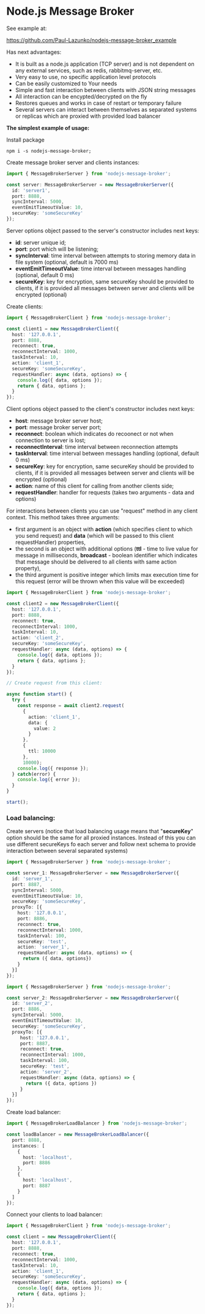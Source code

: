 # Node.js Message Broker
See example at:
 
 https://github.com/Paul-Lazunko/nodejs-message-broker_example

 Has next advantages:
- It is built as a node.js application (TCP server) and is not dependent on any external services, such as redis, rabbitmq-server, etc.
- Very easy to use, no specific application level protocols
- Can be easily customized to Your needs
- Simple and fast interaction between clients with JSON string messages
- All interaction can be encypted/decrypted on the fly
- Restores queues and works in case of restart or temporary failure
- Several servers can interact between themselves as separated systems or replicas which are proxied with provided load balancer 

**The simplest example of usage:**


Install package
```shell script
npm i -s nodejs-message-broker; 
```

Create message broker server and clients instances:

```typescript
import { MessageBrokerServer } from 'nodejs-message-broker';

const server: MessageBrokerServer = new MessageBrokerServer({
  id: 'server1',
  port: 8888, 
  syncInterval: 5000, 
  eventEmitTimeoutValue: 10, 
  secureKey: 'someSecureKey' 
});
```

Server options object passed to the server's constructor includes next keys:
- **id**: server unique id;
- **port**: port which will be listening;
- **syncInterval**: time interval between attempts to storing memory data in file system (optional, default is 7000 ms)
- **eventEmitTimeoutValue**: time interval between messages handling (optional, default 0 ms)
- **secureKey**: key for encryption, same secureKey should be provided to clients, if it is provided all messages between server and clients will be encrypted (optional)

Create clients: 

```typescript
import { MessageBrokerClient } from 'nodejs-message-broker';

const client1 = new MessageBrokerClient({
  host: '127.0.0.1',
  port: 8888,
  reconnect: true,
  reconnectInterval: 1000,
  taskInterval: 10,
  action: 'client_1',
  secureKey: 'someSecureKey',
  requestHandler: async (data, options) => {
    console.log({ data, options });
    return { data, options };
  }
});

```
Client options object passed to the client's constructor includes next keys:
- **host**: message broker server host;
- **port**: message broker server port;
- **reconnect**: boolean which indicates do recoonect or not when connection to server is lost;
- **reconnectInterval**: time interval between reconnection attempts
- **taskInterval**: time interval between messages handling (optional, default 0 ms)
- **secureKey**: key for encryption, same secureKey should be provided to clients, 
  if it is provided all messages between server and clients will be encrypted (optional)
- **action**: name of this client for calling from another clients side;
- **requestHandler**: handler for requests (takes two arguments - data and options)


For interactions between clients you can use "request" method in any client context. 
This method takes three arguments: 
- first argument is an object with **action** (which specifies client to which you send request) 
  and **data** (which will be passed to this client requestHandler) properties, 
- the second is an object with additional options (**ttl** - time to live value for message in milliseconds, 
**broadcast** - boolean identifier which indicates that message should be delivered to all clients with same action property), 
- the third argument is positive integer which limits max execution time for this request 
  (error will be thrown when this value will be exceeded)

```typescript
import { MessageBrokerClient } from 'nodejs-message-broker';

const client2 = new MessageBrokerClient({
  host: '127.0.0.1',
  port: 8888,
  reconnect: true,
  reconnectInterval: 1000,
  taskInterval: 10,
  action: 'client_2',
  secureKey: 'someSecureKey',
  requestHandler: async (data, options) => {
    console.log({ data, options });
    return { data, options };
  }
});

// Create request from this client:

async function start() {
  try {
    const response = await client2.request(
      {
        action: 'client_1',
        data: {
          value: 2
        }
      },
      {
        ttl: 10000
      },
      10000);
    console.log({ response });
  } catch(error) {
    console.log({ error });
  }
}

start();

```

### Load balancing:

Create servers (notice that load balancing usage means that "**secureKey**" option should be the same for all proxied instances. 
Instead of this you can use different secureKeys fo each server and follow next schema to provide interaction between several separated systems)

```typescript
import { MessageBrokerServer } from 'nodejs-message-broker';

const server_1: MessageBrokerServer = new MessageBrokerServer({
  id: 'server_1',
  port: 8887,
  syncInterval: 5000,
  eventEmitTimeoutValue: 10,
  secureKey: 'someSecureKey',
  proxyTo: [{
    host: '127.0.0.1',
    port: 8886,
    reconnect: true,
    reconnectInterval: 1000,
    taskInterval: 100,
    secureKey: 'test',
    action: 'server_1',
    requestHandler: async (data, options) => {
      return ({ data, options})
    }
  }]
});
```

```typescript
import { MessageBrokerServer } from 'nodejs-message-broker';

const server_2: MessageBrokerServer = new MessageBrokerServer({
  id: 'server_2',
  port: 8886, 
  syncInterval: 5000, 
  eventEmitTimeoutValue: 10, 
  secureKey: 'someSecureKey',
  proxyTo: [{
     host: '127.0.0.1',
     port: 8887,
     reconnect: true,
     reconnectInterval: 1000,
     taskInterval: 100,
     secureKey: 'test',
     action: 'server_2',
     requestHandler: async (data, options) => {
       return ({ data, options })
     }
  }]
});
```

Create load balancer:

```typescript
import { MessageBrokerLoadBalancer } from 'nodejs-message-broker';

const loadBalancer = new MessageBrokerLoadBalancer({
  port: 8888,
  instances: [
    {
      host: 'localhost',
      port: 8886
    },
    {
      host: 'localhost',
      port: 8887
    }
  ]
});
```

Connect your clients to load balancer:

```typescript
import { MessageBrokerClient } from 'nodejs-message-broker';

const client = new MessageBrokerClient({
  host: '127.0.0.1',
  port: 8888,
  reconnect: true,
  reconnectInterval: 1000,
  taskInterval: 10,
  action: 'client_1',
  secureKey: 'someSecureKey',
  requestHandler: async (data, options) => {
    console.log({ data, options });
    return { data, options };
  }
});

```
